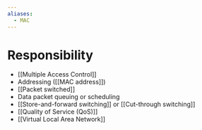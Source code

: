 ```yaml
---
aliases:
  - MAC
---
```


# Responsibility
- [[Multiple Access Control]]
- Addressing ([[MAC address]])
- [[Packet switched]]
- Data packet queuing or scheduling
- [[Store-and-forward switching]] or [[Cut-through switching]]
- [[Quality of Service (QoS)]]
- [[Virtual Local Area Network]]